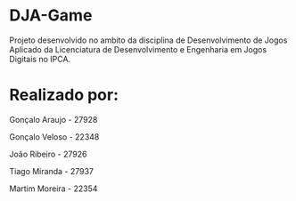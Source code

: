 # DJA-Game

Projeto desenvolvido no ambito da disciplina de Desenvolvimento de Jogos Aplicado da Licenciatura de Desenvolvimento e Engenharia em Jogos Digitais no IPCA.

# Realizado por:

Gonçalo Araujo - 27928

Gonçalo Veloso - 22348

João Ribeiro - 27926

Tiago Miranda - 27937

Martim Moreira - 22354
